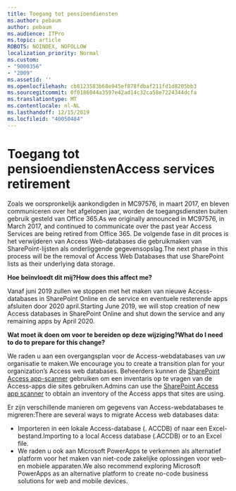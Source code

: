 ```yaml
---
title: Toegang tot pensioendiensten
ms.author: pebaum
author: pebaum
ms.audience: ITPro
ms.topic: article
ROBOTS: NOINDEX, NOFOLLOW
localization_priority: Normal
ms.custom:
- "9000356"
- "2009"
ms.assetid: ''
ms.openlocfilehash: cb8123583b68e945ef878fdbaf211fd1d8205bb3
ms.sourcegitcommit: 0f0186044a3597e42ad14c32ca58e7224344dcfa
ms.translationtype: MT
ms.contentlocale: nl-NL
ms.lasthandoff: 12/15/2019
ms.locfileid: "40050484"
---
```

# <a name="access-services-retirement"></a><span data-ttu-id="22e6b-102">Toegang tot pensioendiensten</span><span class="sxs-lookup"><span data-stu-id="22e6b-102">Access services retirement</span></span>

<span data-ttu-id="22e6b-103">Zoals we oorspronkelijk aankondigden in MC97576, in maart 2017, en bleven communiceren over het afgelopen jaar, worden de toegangsdiensten buiten gebruik gesteld van Office 365.</span><span class="sxs-lookup"><span data-stu-id="22e6b-103">As we originally announced in MC97576, in March 2017, and continued to communicate over the past year Access Services are being retired from Office 365.</span></span> <span data-ttu-id="22e6b-104">De volgende fase in dit proces is het verwijderen van Access Web-databases die gebruikmaken van SharePoint-lijsten als onderliggende gegevensopslag.</span><span class="sxs-lookup"><span data-stu-id="22e6b-104">The next phase in this process will be the removal of Access Web Databases that use SharePoint lists as their underlying data storage.</span></span>

<span data-ttu-id="22e6b-105">**Hoe beïnvloedt dit mij?**</span><span class="sxs-lookup"><span data-stu-id="22e6b-105">**How does this affect me?**</span></span>

<span data-ttu-id="22e6b-106">Vanaf juni 2019 zullen we stoppen met het maken van nieuwe Access-databases in SharePoint Online en de service en eventuele resterende apps afsluiten door 2020 april.</span><span class="sxs-lookup"><span data-stu-id="22e6b-106">Starting June 2019, we will stop creation of new Access databases in SharePoint Online and shut down the service and any remaining apps by April 2020.</span></span>

<span data-ttu-id="22e6b-107">**Wat moet ik doen om voor te bereiden op deze wijziging?**</span><span class="sxs-lookup"><span data-stu-id="22e6b-107">**What do I need to do to prepare for this change?**</span></span>

<span data-ttu-id="22e6b-108">We raden u aan een overgangsplan voor de Access-webdatabases van uw organisatie te maken.</span><span class="sxs-lookup"><span data-stu-id="22e6b-108">We encourage you to create a transition plan for your organization’s Access web databases.</span></span> <span data-ttu-id="22e6b-109">Beheerders kunnen de [SharePoint Access app-scanner](https://github.com/SharePoint/PnP-Tools/tree/master/Solutions/SharePoint.AccessApp.Scanner) gebruiken om een inventaris op te vragen van de Access-apps die sites gebruiken.</span><span class="sxs-lookup"><span data-stu-id="22e6b-109">Admins can use the [SharePoint Access app scanner](https://github.com/SharePoint/PnP-Tools/tree/master/Solutions/SharePoint.AccessApp.Scanner) to obtain an inventory of the Access apps that sites are using.</span></span>

<span data-ttu-id="22e6b-110">Er zijn verschillende manieren om gegevens van Access-webdatabases te migreren:</span><span class="sxs-lookup"><span data-stu-id="22e6b-110">There are several ways to migrate Access web databases data:</span></span>

- <span data-ttu-id="22e6b-111">Importeren in een lokale Access-database (. ACCDB) of naar een Excel-bestand.</span><span class="sxs-lookup"><span data-stu-id="22e6b-111">Importing to a local Access database (.ACCDB) or to an Excel file.</span></span>
- <span data-ttu-id="22e6b-112">We raden u ook aan Microsoft PowerApps te verkennen als alternatief platform voor het maken van niet-code zakelijke oplossingen voor web-en mobiele apparaten.</span><span class="sxs-lookup"><span data-stu-id="22e6b-112">We also recommend exploring Microsoft PowerApps as an alternative platform to create no-code business solutions for web and mobile devices.</span></span>